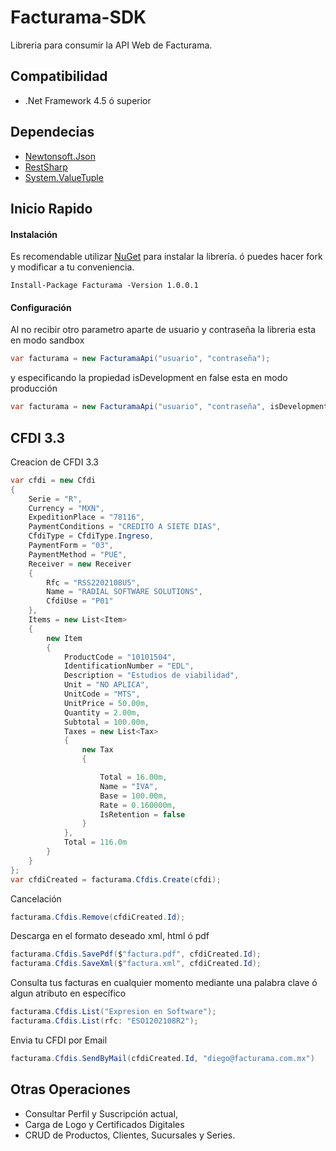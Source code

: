 
# Facturama-SDK
Libreria para consumir la API Web de Facturama.

## Compatibilidad
* .Net Framework 4.5 ó superior

## Dependecias
* [Newtonsoft.Json](http://james.newtonking.com/json)
* [RestSharp](http://restsharp.org/)
* [System.ValueTuple](https://www.nuget.org/packages/System.ValueTuple/)

## Inicio Rapido

#### Instalación #####

Es recomendable utilizar [NuGet](http://docs.nuget.org) para instalar la librería. ó puedes hacer fork y modificar a tu conveniencia.
```net
Install-Package Facturama -Version 1.0.0.1
```

#### Configuración  #####

Al no recibir otro parametro aparte de usuario y contraseña la libreria esta en modo sandbox
```cs
var facturama = new FacturamaApi("usuario", "contraseña");
```
y especificando la propiedad isDevelopment en false esta en modo producción
```cs
var facturama = new FacturamaApi("usuario", "contraseña", isDevelopment: false);
```

## CFDI 3.3
Creacion de CFDI 3.3
```cs
var cfdi = new Cfdi
{
    Serie = "R",
    Currency = "MXN",
    ExpeditionPlace = "78116",
    PaymentConditions = "CREDITO A SIETE DIAS",
    CfdiType = CfdiType.Ingreso,
    PaymentForm = "03",
    PaymentMethod = "PUE",
    Receiver = new Receiver
    {
        Rfc = "RSS2202108U5",
        Name = "RADIAL SOFTWARE SOLUTIONS",
        CfdiUse = "P01"
    },
    Items = new List<Item>
    {
        new Item
        {
            ProductCode = "10101504",
            IdentificationNumber = "EDL",
            Description = "Estudios de viabilidad",
            Unit = "NO APLICA",
            UnitCode = "MTS",
            UnitPrice = 50.00m,
            Quantity = 2.00m,
            Subtotal = 100.00m,
            Taxes = new List<Tax>
            {
                new Tax
                {

                    Total = 16.00m,
                    Name = "IVA",
                    Base = 100.00m,
                    Rate = 0.160000m,
                    IsRetention = false
                }
            },
            Total = 116.0m
        }
    }
};
var cfdiCreated = facturama.Cfdis.Create(cfdi);
```
Cancelación
```.cs
facturama.Cfdis.Remove(cfdiCreated.Id);
```
Descarga en el formato deseado xml, html ó pdf
```.cs
facturama.Cfdis.SavePdf($"factura.pdf", cfdiCreated.Id);
facturama.Cfdis.SaveXml($"factura.xml", cfdiCreated.Id);
```
Consulta tus facturas en cualquier momento mediante una palabra clave ó algun atributo en específico
```.cs
facturama.Cfdis.List("Expresion en Software");
facturama.Cfdis.List(rfc: "ESO1202108R2");
```
Envia tu CFDI por Email
```.cs
facturama.Cfdis.SendByMail(cfdiCreated.Id, "diego@facturama.com.mx")
```

## Otras Operaciones
* Consultar Perfil y Suscripción actual,
* Carga de Logo y Certificados Digitales
* CRUD de Productos, Clientes, Sucursales y Series.
